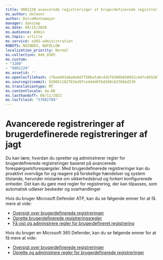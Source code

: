 ```yaml
---
title: 9001220 avancerede registreringer af brugerdefinerede registreringer
ms.author: dolmont
author: DulceMontemayor
manager: dansimp
ms.date: 09/25/2020
ms.audience: Admin
ms.topic: article
ms.service: o365-administration
ROBOTS: NOINDEX, NOFOLLOW
localization_priority: Normal
ms.collection: Adm_O365
ms.custom:
- "3200"
- "9001220"
ms.assetid: ''
ms.openlocfilehash: 17bee943a0a8e607758bafa0c42bf6580b858952c447c403207bebfba9d8d243
ms.sourcegitcommit: 920051182781bd97ce4d4d6fbd268cb37b84d239
ms.translationtype: MT
ms.contentlocale: da-DK
ms.lasthandoff: 08/11/2021
ms.locfileid: "57882789"
---
```

# <a name="advanced-hunting-custom-detections"></a>Avancerede registreringer af brugerdefinerede registreringer af jagt

Du kan lære, hvordan du opretter og administrerer regler for brugerdefinerede registreringer baseret på avancerede forespørgselsforespørgsler. Med brugerdefinerede registreringer kan du proaktivt overvåge for og reagere på forskellige hændelser og system tilstande, herunder mistanke om sikkerhedsbrud og forkert konfigurerede enheder. Det kan du gøre med regler for registrering, der kan tilpasses, som automatisk udløser beskeder og svarhandlinger
  
Hvis du bruger Microsoft Defender ATP, kan du se følgende emner for at få mere at vide: 
- [Oversigt over brugerdefinerede registreringer](https://docs.microsoft.com/windows/security/threat-protection/microsoft-defender-atp/overview-custom-detections)
- [Oprette brugerdefinerede registreringsregler](https://docs.microsoft.com/windows/security/threat-protection/microsoft-defender-atp/custom-detection-rules)
- [Få vist og administrere regler for brugerdefineret registrering](https://docs.microsoft.com/windows/security/threat-protection/microsoft-defender-atp/custom-detections-manage)

Hvis du bruger en Microsoft 365 Defender, kan du se følgende emner for at få mere at vide: 
- [Oversigt over brugerdefinerede registreringer](https://docs.microsoft.com/microsoft-365/security/mtp/custom-detections-overview)
- [Oprette og administrere regler for brugerdefinerede registreringer](https://docs.microsoft.com/microsoft-365/security/mtp/custom-detection-rules)
